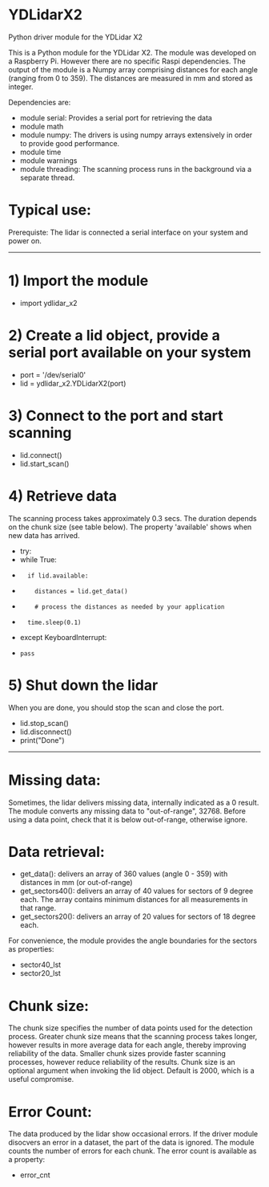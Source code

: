 # YDLidarX2
Python driver module for the YDLidar X2

This is a Python module for the YDLidar X2. The module was developed on a Raspberry Pi. 
However there are no specific Raspi dependencies.
The output of the module is a Numpy array comprising distances for each angle (ranging from 0 to 359). 
The distances are measured in mm and stored as integer. 

Dependencies are:
  - module serial:  Provides a serial port for retrieving the data
  - module math
  - module numpy: The drivers is using numpy arrays extensively in order to provide good performance.
  - module time
  - module warnings
  - module threading: The scanning process runs in the background via a separate thread.
  
# Typical use:

Prerequiste: The lidar is connected a serial interface on your system and power on.

-----

# 1) Import the module
- import ydlidar_x2

# 2) Create a lid object, provide a serial port available on your system
- port = '/dev/serial0'
- lid = ydlidar_x2.YDLidarX2(port)

# 3) Connect to the port and start scanning
- lid.connect()
- lid.start_scan()

# 4) Retrieve data 
The scanning process takes approximately 0.3 secs. The duration depends on the chunk size (see table below).
The property 'available' shows when new data has arrived.

-   try:
-    while True:
-       if lid.available:
-         distances = lid.get_data()
-         # process the distances as needed by your application
-       time.sleep(0.1)
-   except KeyboardInterrupt:
-     pass
  
# 5) Shut down the lidar
When you are done, you should stop the scan and close the port.

- lid.stop_scan()
- lid.disconnect()
- print("Done")

-----

# Missing data:
Sometimes, the lidar delivers missing data, internally indicated as a 0 result. 
The module converts any missing data to "out-of-range", 32768. Before using a data point,
check that it is below out-of-range, otherwise ignore.

#  Data retrieval:
- get_data(): delivers an array of 360 values (angle 0 - 359) with distances in mm (or out-of-range)
- get_sectors40(): delivers an array of 40 values for sectors of 9 degree each. 
                   The array contains minimum distances for all measurements in that range.
- get_sectors20(): delivers an array of 20 values for sectors of 18 degree each. 

For convenience, the module provides the angle boundaries for the sectors as properties:
- sector40_lst
- sector20_lst

# Chunk size:
The chunk size specifies the number of data points used for the detection process. 
Greater chunk size means that the scanning process takes longer, however results in more
average data for each angle, thereby improving reliability of the data.
Smaller chunk sizes provide faster scanning processes, however reduce reliability of the results.
Chunk size is an optional argument when invoking the lid object. Default is 2000, which is a useful compromise.

# Error Count:
The data produced by the lidar show occasional errors. If the driver module disocvers an error
in a dataset, the part of the data is ignored. The module counts the number of errors for each chunk.
The error count is available as a property:
- error_cnt
